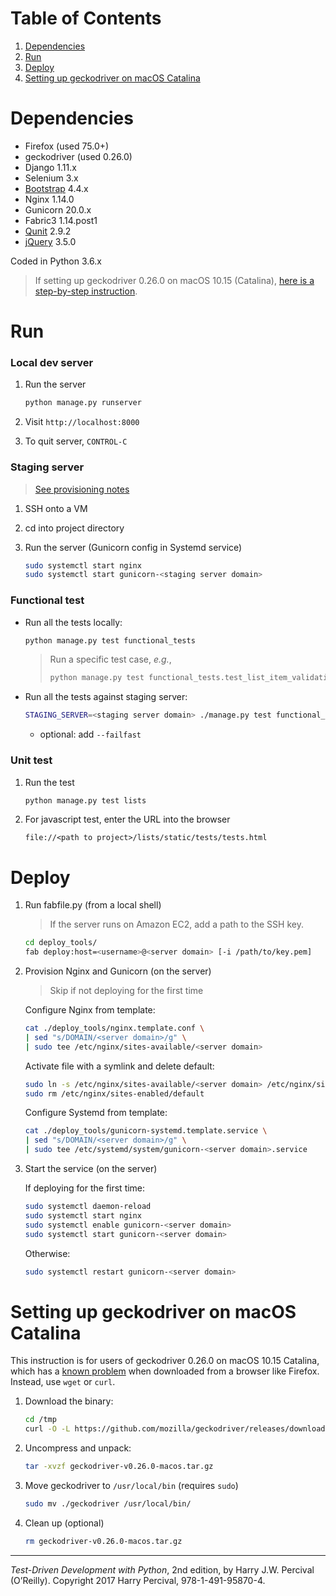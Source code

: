# Table of Contents
1. [Dependencies](README.md#dependencies)
2. [Run](README.md#run)
3. [Deploy](README.md#deploy)
4. [Setting up geckodriver on macOS Catalina](README.md#setting-up-geckodriver-on-macos-catalina)

# Dependencies

* Firefox (used 75.0+)
* geckodriver (used 0.26.0)
* Django 1.11.x
* Selenium 3.x
* [Bootstrap](https://getbootstrap.com/) 4.4.x
* Nginx 1.14.0
* Gunicorn 20.0.x
* Fabric3 1.14.post1
* [Qunit](https://qunitjs.com/) 2.9.2
* [jQuery](https://jquery.com/download/) 3.5.0

Coded in Python 3.6.x

> If setting up geckodriver 0.26.0 on macOS 10.15 (Catalina), [here is a step-by-step instruction](README.md#setting-up-geckodriver-on-macos-catalina).

# Run

### Local dev server

1. Run the server

    ```bash
    python manage.py runserver
    ```

2. Visit `http://localhost:8000`

3. To quit server, `CONTROL-C`

### Staging server

> [See provisioning notes](deploy_tools/provisioning_notes.md)

1. SSH onto a VM
2. cd into project directory
3. Run the server (Gunicorn config in Systemd service)

    ```bash
    sudo systemctl start nginx
    sudo systemctl start gunicorn-<staging server domain>
    ```

### Functional test

* Run all the tests locally:

    ```bash
    python manage.py test functional_tests
    ```

    > Run a specific test case, *e.g.*,
    > 
    > ```bash
    > python manage.py test functional_tests.test_list_item_validation
    > ```

* Run all the tests against staging server:

    ```bash
    STAGING_SERVER=<staging server domain> ./manage.py test functional_tests
    ```

    * optional: add `--failfast`

### Unit test

1. Run the test

    ```bash
    python manage.py test lists
    ```

2. For javascript test, enter the URL into the browser

    ```
    file://<path to project>/lists/static/tests/tests.html
    ```

# Deploy

1. Run fabfile.py (from a local shell)

    > If the server runs on Amazon EC2, add a path to the SSH key.

    ```bash
    cd deploy_tools/
    fab deploy:host=<username>@<server domain> [-i /path/to/key.pem]
    ```

2. Provision Nginx and Gunicorn (on the server)

    > Skip if not deploying for the first time

    Configure Nginx from template:

    ```bash
    cat ./deploy_tools/nginx.template.conf \
    | sed "s/DOMAIN/<server domain>/g" \
    | sudo tee /etc/nginx/sites-available/<server domain>
    ```

    Activate file with a symlink and delete default:

    ```bash
    sudo ln -s /etc/nginx/sites-available/<server domain> /etc/nginx/sites-enabled/<server domain>
    sudo rm /etc/nginx/sites-enabled/default
    ```

    Configure Systemd from template:
    
    ```bash
    cat ./deploy_tools/gunicorn-systemd.template.service \
    | sed "s/DOMAIN/<server domain>/g" \
    | sudo tee /etc/systemd/system/gunicorn-<server domain>.service
    ```

3. Start the service (on the server)

    If deploying for the first time:

    ```bash
    sudo systemctl daemon-reload
    sudo systemctl start nginx
    sudo systemctl enable gunicorn-<server domain>
    sudo systemctl start gunicorn-<server domain>
    ```

    Otherwise:

    ```bash
    sudo systemctl restart gunicorn-<server domain>
    ```

# Setting up geckodriver on macOS Catalina

This instruction is for users of geckodriver 0.26.0 on macOS 10.15 Catalina, which has a [known problem](https://github.com/mozilla/geckodriver/releases/tag/v0.26.0) when downloaded from a browser like Firefox. Instead, use `wget` or `curl`.

1. Download the binary:

    ```bash
    cd /tmp
    curl -O -L https://github.com/mozilla/geckodriver/releases/download/v0.26.0/geckodriver-v0.26.0-macos.tar.gz
    ```


2. Uncompress and unpack:

    ```bash
    tar -xvzf geckodriver-v0.26.0-macos.tar.gz
    ```


3. Move geckodriver to `/usr/local/bin` (requires `sudo`)

    ```bash
    sudo mv ./geckodriver /usr/local/bin/
    ```

4. Clean up (optional)

    ```bash
    rm geckodriver-v0.26.0-macos.tar.gz
    ```

---

*Test-Driven Development with Python*, 2nd edition, by Harry J.W. Percival (O’Reilly). Copyright 2017 Harry Percival, 978-1-491-95870-4.
